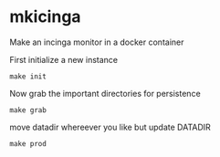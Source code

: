 # mkicinga
Make an incinga monitor in a docker container

First initialize a new instance

```
make init
```

Now grab the important directories for persistence

```
make grab
```

move datadir whereever you like but update DATADIR

```
make prod
```
